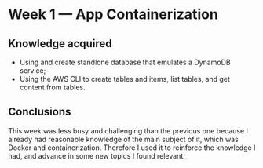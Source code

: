 # Week 1 — App Containerization

## Knowledge acquired
- Using and create standlone database that emulates a DynamoDB service;
- Using the AWS CLI to create tables and items, list tables, and get content from tables.

## Conclusions
This week was less busy and challenging than the previous one because I already had reasonable knowledge of the main subject of it, which was Docker and containerization. Therefore I used it to reinforce the knowledge I had, and advance in some new topics I found relevant.
